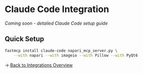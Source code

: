 # Claude Code Integration

*Coming soon - detailed Claude Code setup guide*

## Quick Setup

```bash
fastmcp install claude-code napari_mcp_server.py \
    --with napari --with imageio --with Pillow --with PyQt6
```

→ [Back to Integrations Overview](index.md)
